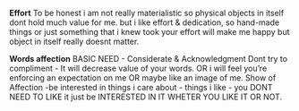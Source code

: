 **Effort**
To be honest i am not really materialistic so physical objects in itself dont hold much value for me.
but i like effort & dedication, so hand-made things or just something that i knew took your effort will make me happy but object in itself really doesnt matter.

**Words affection** 
BASIC NEED - Considerate & Acknowledgment 
Dont try to compliment - It will decrease value of your words. OR i will feel you’re enforcing an expectation on me OR maybe like an image of me.
Show of Affection -be interested in things i care about   - things i like - you DONT NEED TO LIKE it just be INTERESTED IN IT WHETER YOU LIKE IT OR NOT.

